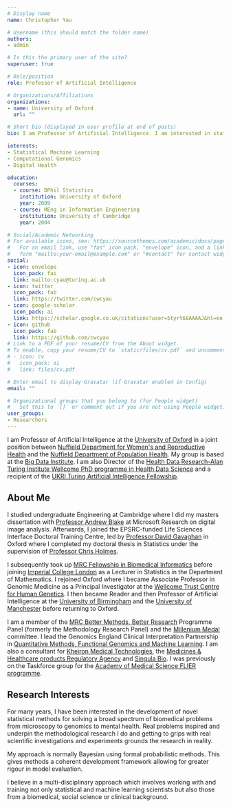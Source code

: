 ```yaml
---
# Display name
name: Christopher Yau

# Username (this should match the folder name)
authors:
- admin

# Is this the primary user of the site?
superuser: true

# Role/position
role: Professor of Artificial Intelligence

# Organizations/Affiliations
organizations:
- name: University of Oxford
  url: ""

# Short bio (displayed in user profile at end of posts)
bio: I am Professor of Artificial Intelligence. I am interested in statistical machine learning and its applications in the biomedical sciences.

interests:
- Statistical Machine Learning
- Computational Genomics
- Digital Health

education:
  courses:
  - course: DPhil Statistics
    institution: University of Oxford
    year: 2009
  - course: MEng in Information Engineering
    institution: University of Cambridge
    year: 2004

# Social/Academic Networking
# For available icons, see: https://sourcethemes.com/academic/docs/page-builder/#icons
#   For an email link, use "fas" icon pack, "envelope" icon, and a link in the
#   form "mailto:your-email@example.com" or "#contact" for contact widget.
social:
- icon: envelope
  icon_pack: fas
  link: mailto:cyau@turing.ac.uk
- icon: twitter
  icon_pack: fab
  link: https://twitter.com/cwcyau
- icon: google-scholar
  icon_pack: ai
  link: https://scholar.google.co.uk/citations?user=5tyrt68AAAAJ&hl=en
- icon: github
  icon_pack: fab
  link: https://github.com/cwcyau
# Link to a PDF of your resume/CV from the About widget.
# To enable, copy your resume/CV to `static/files/cv.pdf` and uncomment the lines below.
# - icon: cv
#   icon_pack: ai
#   link: files/cv.pdf

# Enter email to display Gravatar (if Gravatar enabled in Config)
email: ""

# Organizational groups that you belong to (for People widget)
#   Set this to `[]` or comment out if you are not using People widget.
user_groups:
- Researchers
---
```


I am Professor of Artificial Intelligence at the [University of Oxford](http://www.ox.ac.uk) in a joint position between [Nuffield Department for Women's and Reproductive Health](https://www.wrh.ox.ac.uk/team/christoper-yau) and the [Nuffield Department of Population Health](https://www.npdh.ox.ac.uk/). My group is based at the [Big Data Institute](http://www.bdi.ox.ac.uk). I am also Director of the [Health Data Research-Alan Turing Institute Wellcome PhD programme in Health Data Science](https://www.hdruk.ac.uk/talent-training/hdr-uk-turing-phd-programme-funded-by-the-wellcome-trust/) and a recipient of the [UKRI Turing Artificial Intelligence Fellowship](https://www.ukri.org/news/new-turing-ai-fellows-to-deliver-world-class-ai-research/).

## About Me

I studied undergraduate Engineering at Cambridge where I did my masters dissertation with [Professor Andrew Blake](https://en.wikipedia.org/wiki/Andrew_Blake_(scientist)) at Microsoft Research on digital image analysis. Afterwards, I joined the EPSRC-funded Life Sciences Interface Doctoral Training Centre, led by [Professor David Gavaghan](https://www.cs.ox.ac.uk/people/david.gavaghan/) in Oxford where I completed my doctoral thesis in Statistics under the supervision of [Professor Chris Holmes](http://www.stats.ox.ac.uk/~cholmes/).

I subsequently took up [MRC Fellowship in Biomedical Informatics](https://gtr.ukri.org/projects?ref=G0701810) before joining [Imperial College London](http://www.ic.ac.uk) as a Lecturer in Statistics in the Department of Mathematics. I rejoined Oxford where I became Associate Professor in Genomic Medicine as a Principal Investigator at the [Wellcome Trust Centre for Human Genetics](http://www.well.ox.ac.uk). I then became Reader and then Professor of Artificial Intelligence at the [University of Birmingham](http://www.birmingham.ac.uk) and the [University of Manchester](http://www.manchester.ac.uk) before returning to Oxford.

I am a member of the [MRC Better Methods, Better Research](https://mrc.ukri.org/funding/science-areas/methodology-research/) Programme Panel (formerly the Methodology Research Panel) and the [Millenium Medal](https://mrc.ukri.org/successes/awards-recognition/) committee. I lead the Genomics England Clinical Interpretation Partnership in [Quantitative Methods, Functional Genomics and Machine Learning](https://www.genomicsengland.co.uk/portfolio/quantitative-methods-machine-learning-and-functional-genomics-gecip-domain-various-universities/). I am also a consultant for [Kheiron Medical Technologies](https://www.kheironmed.com/), the [Medicines & Healthcare products
Regulatory Agency](https://www.gov.uk/government/organisations/medicines-and-healthcare-products-regulatory-agency) and [Singula Bio](https://singulabio.com/). I was previously on the Taskforce group for the [Academy of Medical Science FLIER programme](https://acmedsci.ac.uk/grants-and-schemes/mentoring-and-other-schemes/FLIER). 

## Research Interests

For many years, I have been interested in the development of novel statistical methods for solving a broad spectrum of biomedical problems from microscopy to genomics to mental health. Real problems inspired and underpin the methodological research I do and getting to grips with real scientific investigations and experiments grounds the research in reality. 

My approach is normally Bayesian using formal probabilistic methods. This gives methods a coherent development framework allowing for greater rigour in model evaluation.

I believe in a multi-disciplinary approach which involves working with and training not only statistical and machine learning scientists but also those from a biomedical, social science or clinical background.  
